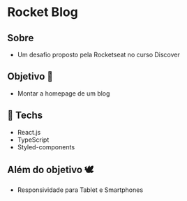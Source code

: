# Rocket Blog

###

## Sobre
- Um desafio proposto pela Rocketseat no curso Discover

## Objetivo 🎯
 - Montar a homepage de um blog 

## 🚀 Techs
 - React.js 
 - TypeScript 
 - Styled-components 

## Além do objetivo 🕊️
 - Responsividade para Tablet e Smartphones 
